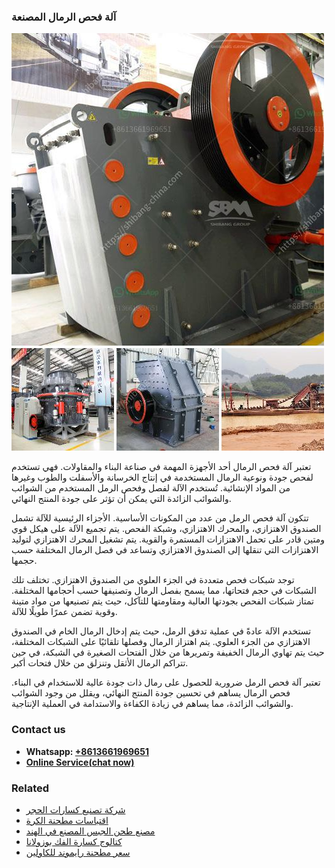 <h3>آلة فحص الرمال المصنعة</h3><img src='1701746360.jpg' alt=''><p>تعتبر آلة فحص الرمال أحد الأجهزة المهمة في صناعة البناء والمقاولات. فهي تستخدم لفحص جودة ونوعية الرمال المستخدمة في إنتاج الخرسانة والأسفلت والطوب وغيرها من المواد الإنشائية. تُستخدم الآلة لفصل وفحص الرمل المستخدم من الشوائب والشوائب الزائدة التي يمكن أن تؤثر على جودة المنتج النهائي.</p><p>تتكون آلة فحص الرمل من عدد من المكونات الأساسية. الأجزاء الرئيسية للآلة تشمل الصندوق الاهتزازي، والمحرك الاهتزازي، وشبكة الفحص. يتم تجميع الآلة على هيكل قوي ومتين قادر على تحمل الاهتزازات المستمرة والقوية. يتم تشغيل المحرك الاهتزازي لتوليد الاهتزازات التي تنقلها إلى الصندوق الاهتزازي وتساعد في فصل الرمال المختلفة حسب حجمها.</p><p>توجد شبكات فحص متعددة في الجزء العلوي من الصندوق الاهتزازي. تختلف تلك الشبكات في حجم فتحاتها، مما يسمح بفصل الرمال وتصنيفها حسب أحجامها المختلفة. تمتاز شبكات الفحص بجودتها العالية ومقاومتها للتآكل، حيث يتم تصنيعها من مواد متينة وقوية تضمن عمرًا طويلًا للآلة.</p><p>تستخدم الآلة عادةً في عملية تدفق الرمل، حيث يتم إدخال الرمال الخام في الصندوق الاهتزازي من الجزء العلوي. يتم اهتزاز الرمال وفصلها تلقائيًا على الشبكات المختلفة، حيث يتم تهاوي الرمال الخفيفة وتمريرها من خلال الفتحات الصغيرة في الشبكة، في حين تتراكم الرمال الأثقل وتنزلق من خلال فتحات أكبر.</p><p>تعتبر آلة فحص الرمل ضرورية للحصول على رمال ذات جودة عالية للاستخدام في البناء. فحص الرمال يساهم في تحسين جودة المنتج النهائي، ويقلل من وجود الشوائب والشوائب الزائدة، مما يساهم في زيادة الكفاءة والاستدامة في العملية الإنتاجية.</p><h3>Contact us</h3><ul><li><strong>Whatsapp:&nbsp;<a href="https://wa.me/8613661969651">+8613661969651</a></strong></li><li><a href="https://swt.shibang-china.com/?git&amp;zhl&amp;آلة فحص الرمال المصنعة"><strong>Online Service(chat now)</strong></a></li></ul><h3>Related</h3><ul><li><a href='شركة تصنيع كسارات الحجر.md'>شركة تصنيع كسارات الحجر</a></li><li><a href='اقتباسات مطحنة الكرة.md'>اقتباسات مطحنة الكرة</a></li><li><a href='مصنع طحن الجبس المصنع في الهند.md'>مصنع طحن الجبس المصنع في الهند</a></li><li><a href='كتالوج كسارة الفك بوزولانا.md'>كتالوج كسارة الفك بوزولانا</a></li><li><a href='سعر مطحنة رايموند للكاولين.md'>سعر مطحنة رايموند للكاولين</a></li></ul>